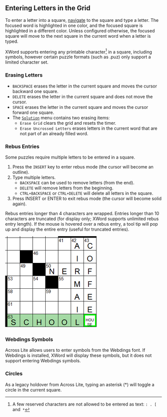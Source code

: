 Entering Letters in the Grid
----------------------------

To enter a letter into a square, [navigate](navigation.html) to the square and
type a letter.
The focused word is highlighted in one color, and the focused square is
highlighted in a different color.  Unless configured otherwise, the focused
square will move to the next square in the current word when a letter is typed.

XWord supports entering any printable character[^1] in a square, including
symbols, however certain puzzle formats (such as .puz) only support a limited
character set.


### Erasing Letters ###
- `BACKSPACE` erases the letter in the current square and moves the cursor
   backward one square.
- `DELETE` erases the letter in the current square and does not move
   the cursor.
- `SPACE` erases the letter in the current square and moves the cursor
   forward one square.
- The [`Solution`](window.html#solution_menu) menu contains two erasing items:
    - `Erase Grid` clears the grid and resets the timer.
    - `Erase Uncrossed Letters` erases letters in the current word that are
       not part of an already filled word.


### Rebus Entries ###

Some puzzles require multiple letters to be entered in a square.

1. Press the `INSERT` key to enter rebus mode (the cursor will become an outline).
2. Type multiple letters.
    - `BACKSPACE` can be used to remove letters (from the end).
    - `DELETE` will remove letters from the beginning.
    - `CTRL+BACKSPACE` or `CTRL+DELETE` will delete all letters in the square.
3. Press INSERT or ENTER to exit rebus mode (the cursor will become solid again).

Rebus entries longer than 4 characters are wrapped.  Entries longer than 10
characters are truncated (for display only; XWord supports unlimited rebus
entry length).  If the mouse is hovered over a rebus entry, a tool tip will
pop up and display the entire entry (useful for truncated entries).

![Image of filling a rebus entry](images/rebus.png "Filling a rebus entry")


### Webdings Symbols ###

Across Lite allows users to enter symbols from the Webdings font.
If Webdings is installed, XWord will display these symbols, but it does not
support entering Webdings symbols.


### Circles ###

As a legacy holdover from Across Lite, typing an asterisk (\*) will toggle a
circle in the current square.


[^1]: A few reserved characters are not allowed to be entered as text: <code>: . [ </code>and<code> *</code>